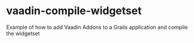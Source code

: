 vaadin-compile-widgetset
========================

Example of how to add Vaadin Addons to a Grails application and compile the widgetset
